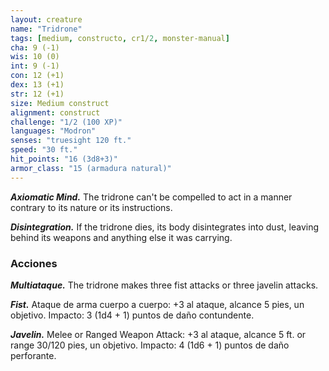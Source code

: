 ```yaml
---
layout: creature
name: "Tridrone"
tags: [medium, constructo, cr1/2, monster-manual]
cha: 9 (-1)
wis: 10 (0)
int: 9 (-1)
con: 12 (+1)
dex: 13 (+1)
str: 12 (+1)
size: Medium construct
alignment: construct
challenge: "1/2 (100 XP)"
languages: "Modron"
senses: "truesight 120 ft."
speed: "30 ft."
hit_points: "16 (3d8+3)"
armor_class: "15 (armadura natural)"
---
```


***Axiomatic Mind.*** The tridrone can't be compelled to act in a manner contrary to its nature or its instructions.

***Disintegration.*** If the tridrone dies, its body disintegrates into dust, leaving behind its weapons and anything else it was carrying.

### Acciones

***Multiataque.*** The tridrone makes three fist attacks or three javelin attacks.

***Fist.*** Ataque de arma cuerpo a cuerpo: +3 al ataque, alcance 5 pies, un objetivo. Impacto: 3 (1d4 + 1) puntos de daño contundente.

***Javelin.*** Melee or Ranged Weapon Attack: +3 al ataque, alcance 5 ft. or range 30/120 pies, un objetivo. Impacto: 4 (1d6 + 1) puntos de daño perforante.